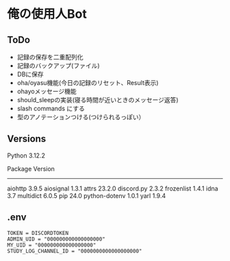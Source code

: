 # 俺の使用人Bot

## ToDo

- 記録の保存を二重配列化  
- 記録のバックアップ(ファイル)  
- DBに保存  
- oha/oyasu機能(今日の記録のリセット、Result表示)
- ohayoメッセージ機能
- should_sleepの実装(寝る時間が近いときのメッセージ返答)
- slash commands にする
- 型のアノテーションつける(つけられるっぽい）

## Versions

Python 3.12.2

Package       Version
------------- -------
aiohttp       3.9.5
aiosignal     1.3.1
attrs         23.2.0
discord.py    2.3.2
frozenlist    1.4.1
idna          3.7
multidict     6.0.5
pip           24.0
python-dotenv 1.0.1
yarl          1.9.4

## .env

```.env
TOKEN = DISCORDTOKEN
ADMIN_UID = "000000000000000000"
MY_UID = "000000000000000000"
STUDY_LOG_CHANNEL_ID = "0000000000000000000"
```
